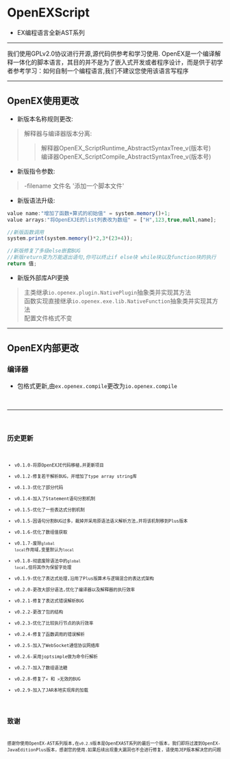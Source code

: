 # OpenEXScript
* EX编程语言全新AST系列

<hr>

<p>我们使用GPLv2.0协议进行开源,源代码供参考和学习使用. OpenEX是一个编译解释一体化的脚本语言，其目的并不是为了嵌入式开发或者程序设计，而是供于初学者参考学习：如何自制一个编程语言,我们不建议您使用该语言写程序</p>

<hr>

## OpenEX使用更改
* 新版本名称规则更改:
> 解释器与编译器版本分离:
>> 解释器OpenEX_ScriptRuntime_AbstractSyntaxTree_v(版本号)\
>> 编译器OpenEX_ScriptCompile_AbstractSyntaxTree_v(版本号)

* 新版指令参数:
> -filename 文件名 '添加一个脚本文件'
* 新版语法升级:
```js
value name:"增加了函数+算式的初始值" = system.memory()+1;
value arrays:"将OpenEXJE的list列表改为数组" = ["H",123,true,null,name];

//新版函数调用
system.print(system.memory()*2,3*(23+4));

//新版修复了多级else嵌套BUG
//新版return变为万能退出语句,你可以终止if else块 while块以及function块的执行
return 值;
```
* 新版外部库API更换
> 主类继承<code>io.openex.plugin.NativePlugin</code>抽象类并实现其方法\
> 函数实现直接继承<code>io.openex.exe.lib.NativeFunction</code>抽象类并实现其方法\
> 配置文件格式不变

<hr>

## OpenEX内部更改

### 编译器
* 包格式更新,由<code>ex.openex.compile</code>更改为<code>io.openex.compile<code>

<hr>

## 历史更新

* v0.1.0-将原OpenEXJE代码移植,并更新项目
* v0.1.2-修复若干解析BUG，并增加了type array string库
* v0.1.3-优化了部分代码
* v0.1.4-加入了Statement语句分割机制
* v0.1.5-优化了一些表达式分割机制
* v0.1.5-因语句分割BUG过多，裁掉并采用原语法语义解析方法,并将该机制移到Plus版本
* v0.1.6-优化了数组值获取
* v0.1.7-废除<code>global local</code>作用域,变量默认为<code>local</code>
* v0.1.8-彻底废除语法中的<code>global local</code>,但将其作为保留字处理
* v0.1.9-优化了表达式处理,沿用了Plus版算术与逻辑混合的表达式架构
* v0.2.0-更改大部分语法,优化了编译器以及解释器的执行效率
* v0.2.1-修复了表达式错误解析BUG
* v0.2.2-更改了包的结构
* v0.2.3-优化了比较执行节点的执行效率
* v0.2.4-修复了函数调用的错误解析
* v0.2.5-加入了WebSocket通信协议网络库
* v0.2.6-采用joptsimple做为命令行解析
* v0.2.7-加入了数组语法糖
* v0.2.8-修复了`<` 和 `>`无效的BUG
* v0.2.9-加入了JAR本地实现库的加载

## 致谢
<p>感谢你使用OpenEX-AST系列版本,在<code>v0.2.9</code>版本是OpenEXAST系列的最后一个版本，我们即将过渡到OpenEX-JavaEditionPlus版本，感谢您的使用.如果后续出现重大漏洞也不会进行修复，请使用JEP版本解决您的问题</p>

